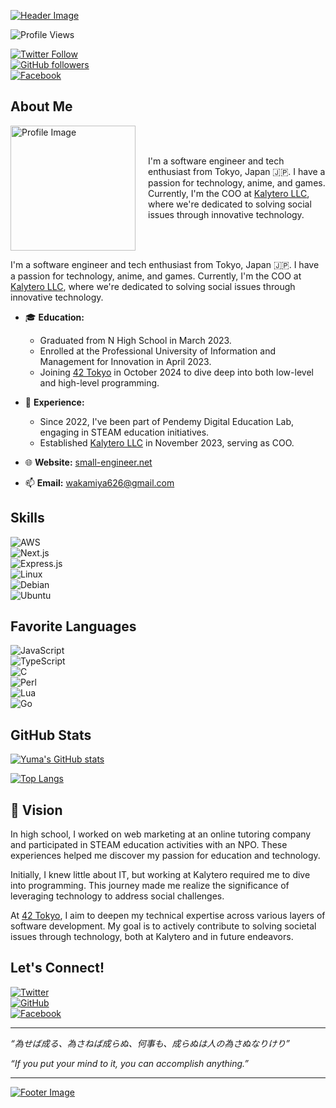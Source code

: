 [![Header Image](https://www.small-engineer.net/logo.webp)](https://github.com/small-engineer)

![Profile Views](https://komarev.com/ghpvc/?username=small-engineer&color=green)

[![Twitter Follow](https://img.shields.io/twitter/follow/WakamiyaYuma?style=social)](https://twitter.com/WakamiyaYuma)  
[![GitHub followers](https://img.shields.io/github/followers/small-engineer?style=social)](https://github.com/small-engineer)  
[![Facebook](https://img.shields.io/badge/Facebook-Profile-blue)](https://facebook.com/yuma.wakamiya)

## About Me

<div style="display: flex; align-items: center;">
  <img src="https://www.small-engineer.net/profile.webp" alt="Profile Image" width="200" style="margin-right: 20px;"/>
  <div>
    <p>I'm a software engineer and tech enthusiast from Tokyo, Japan 🇯🇵. I have a passion for technology, anime, and games. Currently, I'm the COO at <a href="https://kalytero.com">Kalytero LLC</a>, where we're dedicated to solving social issues through innovative technology.</p>
  </div>
</div>

I'm a software engineer and tech enthusiast from Tokyo, Japan 🇯🇵. I have a passion for technology, anime, and games. Currently, I'm the COO at [Kalytero LLC](https://kalytero.com), where we're dedicated to solving social issues through innovative technology.

- 🎓 **Education:**
  - Graduated from N High School in March 2023.
  - Enrolled at the Professional University of Information and Management for Innovation in April 2023.
  - Joining [42 Tokyo](https://42tokyo.jp/) in October 2024 to dive deep into both low-level and high-level programming.

- 💼 **Experience:**
  - Since 2022, I've been part of Pendemy Digital Education Lab, engaging in STEAM education initiatives.
  - Established [Kalytero LLC](https://kalytero.com) in November 2023, serving as COO.

- 🌐 **Website:** [small-engineer.net](https://www.small-engineer.net/)  
- 📫 **Email:** [wakamiya626@gmail.com](mailto:wakamiya626@gmail.com)

## Skills

![AWS](https://img.shields.io/badge/AWS-%23FF9900.svg?style=for-the-badge&logo=amazon-aws&logoColor=white)  
![Next.js](https://img.shields.io/badge/Next.js-%23000000.svg?style=for-the-badge&logo=next-dot-js&logoColor=white)  
![Express.js](https://img.shields.io/badge/Express.js-%23404d59.svg?style=for-the-badge&logo=express&logoColor=%2361DAFB)  
![Linux](https://img.shields.io/badge/Linux-FCC624?style=for-the-badge&logo=linux&logoColor=black)  
![Debian](https://img.shields.io/badge/Debian-A81D33?style=for-the-badge&logo=debian&logoColor=white)  
![Ubuntu](https://img.shields.io/badge/Ubuntu-E95420?style=for-the-badge&logo=ubuntu&logoColor=white)

## Favorite Languages

![JavaScript](https://img.shields.io/badge/JavaScript-%23F7DF1E.svg?style=for-the-badge&logo=javascript&logoColor=black)  
![TypeScript](https://img.shields.io/badge/TypeScript-%23007ACC.svg?style=for-the-badge&logo=typescript&logoColor=white)  
![C](https://img.shields.io/badge/C-%2300599C.svg?style=for-the-badge&logo=c&logoColor=white)  
![Perl](https://img.shields.io/badge/Perl-%2339457E.svg?style=for-the-badge&logo=perl&logoColor=white)  
![Lua](https://img.shields.io/badge/Lua-%23002A9C.svg?style=for-the-badge&logo=lua&logoColor=white)  
![Go](https://img.shields.io/badge/Go-%2300ADD8.svg?style=for-the-badge&logo=go&logoColor=white)

## GitHub Stats

[![Yuma's GitHub stats](https://github-readme-stats.vercel.app/api?username=yourgithubusername&show_icons=true&theme=tokyonight)](https://github.com/yourgithubusername)

[![Top Langs](https://github-readme-stats.vercel.app/api/top-langs/?username=yourgithubusername&layout=compact&theme=tokyonight)](https://github.com/yourgithubusername)

## 🌟 Vision

In high school, I worked on web marketing at an online tutoring company and participated in STEAM education activities with an NPO. These experiences helped me discover my passion for education and technology.

Initially, I knew little about IT, but working at Kalytero required me to dive into programming. This journey made me realize the significance of leveraging technology to address social challenges.

At [42 Tokyo](https://42tokyo.jp/), I aim to deepen my technical expertise across various layers of software development. My goal is to actively contribute to solving societal issues through technology, both at Kalytero and in future endeavors.

## Let's Connect!

[![Twitter](https://img.shields.io/badge/Twitter-%231DA1F2.svg?style=for-the-badge&logo=Twitter&logoColor=white)](https://twitter.com/WakamiyaYuma)  
[![GitHub](https://img.shields.io/badge/GitHub-%2312100E.svg?style=for-the-badge&logo=github&logoColor=white)](https://github.com/small-engineer)  
[![Facebook](https://img.shields.io/badge/Facebook-%231877F2.svg?style=for-the-badge&logo=Facebook&logoColor=white)](https://facebook.com/yuma.wakamiya)

---

*“為せば成る、為さねば成らぬ、何事も、成らぬは人の為さぬなりけり”*

*“If you put your mind to it, you can accomplish anything.”*

---
[![Footer Image](https://www.small-engineer.net/banner.webp)](https://www.small-engineer.net/)
